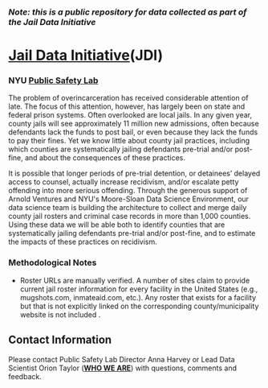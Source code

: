 ### <b><i>Note: this is a public repository for data collected as part of the Jail Data Initiative</i></b>

# <a href="https://publicsafetylab.org/jail-data-initiative"><b>Jail Data Initiative</b></a>(JDI)
### NYU <a href="https://publicsafetylab.org/"><b>Public Safety Lab</b></a>

The problem of overincarceration has received considerable attention of late. The focus of this attention, however, has largely been on state and federal prison systems. Often overlooked are local jails. In any given year, county jails will see approximately 11 million new admissions, often because defendants lack the funds to post bail, or even because they lack the funds to pay their fines. Yet we know little about county jail practices, including which counties are systematically jailing defendants pre-trial and/or post-fine, and about the consequences of these practices. 

It is possible that longer periods of pre-trial detention, or detainees’ delayed access to counsel, actually increase recidivism, and/or escalate petty offending into more serious offending. Through the generous support of Arnold Ventures and NYU's Moore-Sloan Data Science Environment, our data science team is building the architecture to collect and merge daily county jail rosters and criminal case records in more than 1,000 counties. Using these data we will be able both to identify counties that are systematically jailing defendants pre-trial and/or post-fine, and to estimate the impacts of these practices on recidivism. 

### Methodological Notes

<ul>
  <li>Roster URLs are manually verified. A number of sites claim to provide current jail roster information for every facility in the United States (e.g., mugshots.com, inmateaid.com, etc.). Any roster that exists for a facility but that is not explicitly linked on the corresponding county/municipality website is not included .
  </li>
</ul>

## Contact Information

Please contact Public Safety Lab Director Anna Harvey or Lead Data Scientist Orion Taylor (<a href="https://publicsafetylab.org/who-we-are"><b>WHO WE ARE</b></a>) with questions, comments and feedback.

